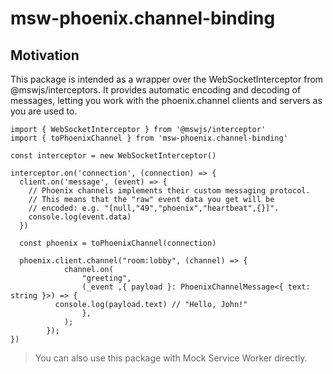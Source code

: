 # msw-phoenix.channel-binding

## Motivation
This package is intended as a wrapper over the WebSocketInterceptor from @mswjs/interceptors. It provides automatic encoding and decoding of messages, letting you work with the phoenix.channel clients and servers as you are used to.


```tsx
import { WebSocketInterceptor } from '@mswjs/interceptor'
import { toPhoenixChannel } from 'msw-phoenix.channel-binding'

const interceptor = new WebSocketInterceptor()

interceptor.on('connection', (connection) => {
  client.on('message', (event) => {
    // Phoenix channels implements their custom messaging protocol.
    // This means that the "raw" event data you get will be
    // encoded: e.g. "[null,"49","phoenix","heartbeat",{}]".
    console.log(event.data)
  })

  const phoenix = toPhoenixChannel(connection)

  phoenix.client.channel("room:lobby", (channel) => {
			channel.on(
				"greeting",
				(_event ,{ payload }: PhoenixChannelMessage<{ text: string }>) => {
          console.log(payload.text) // "Hello, John!"
				},
			);
		});
})

```
> You can also use this package with Mock Service Worker directly.